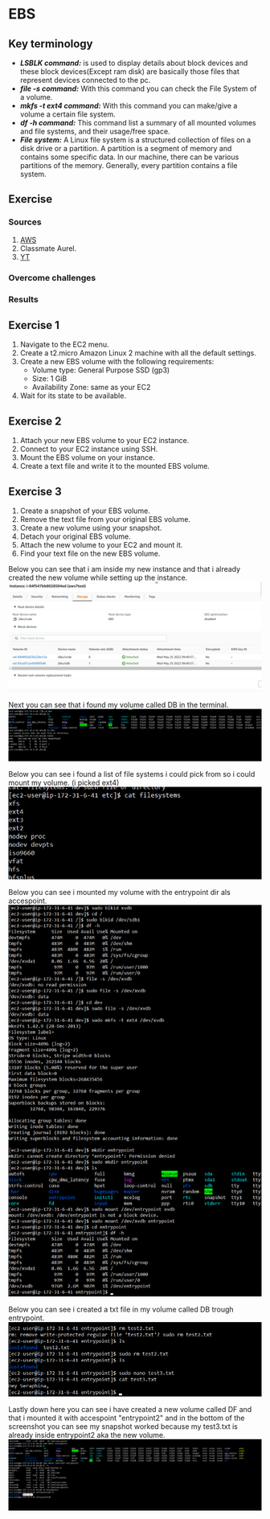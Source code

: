 # EBS



## Key terminology
- ***LSBLK command:*** is used to display details about block devices and these block devices(Except ram disk) are basically those files that represent devices connected to the pc.
- ***file -s command:*** With this command you can check the File System of a volume.
- ***mkfs -t ext4 command:*** With this command you can make/give a volume a certain file system.
- ***df -h command:*** This command list a summary of all mounted volumes and file systems, and their usage/free space.
- ***File system:*** A Linux file system is a structured collection of files on a disk drive or a partition. A partition is a segment of memory and contains some specific data. In our machine, there can be various partitions of the memory. Generally, every partition contains a file system.





## Exercise
### Sources
1. [AWS](https://docs.aws.amazon.com/AWSEC2/latest/UserGuide/ebs-using-volumes.html)
2. Classmate Aurel.
3. [YT](https://www.youtube.com/watch?v=VnO3Lz7Qr0U)



### Overcome challenges


### Results

## Exercise 1
1. Navigate to the EC2 menu.
2. Create a t2.micro Amazon Linux 2 machine with all the default settings.
3. Create a new EBS volume with the following requirements:
    - Volume type: General Purpose SSD (gp3)
    - Size: 1 GiB
    - Availability Zone: same as your EC2
4. Wait for its state to be available.

## Exercise 2
1. Attach your new EBS volume to your EC2 instance.
2. Connect to your EC2 instance using SSH.
3. Mount the EBS volume on your instance.
4. Create a text file and write it to the mounted EBS volume.

## Exercise 3
1. Create a snapshot of your EBS volume.
2. Remove the text file from your original EBS volume.
3. Create a new volume using your snapshot.
4. Detach your original EBS volume.
5. Attach the new volume to your EC2 and mount it.
6. Find your text file on the new EBS volume.

Below you can see that i am inside my new instance and that i already created the new volume while setting up the instance.
![SS](../../00_includes/AWS-07/ebscreate2.png)

Next you can see that i found my volume called DB in the terminal.
![SS](../../00_includes/AWS-07/foundvolincli.png)

Below you can see i found a list of file systems i could pick from so i could mount my volume. (i picked ext4)
![SS](../../00_includes/AWS-07/filesystems.png)

Below you can see i mounted my volume with the entrypoint dir als accespoint.
![SS](../../00_includes/AWS-07/mountedonau.png)

Below you can see i created a txt file in my volume called DB trough entrypoint.
![SS](../../00_includes/AWS-07/mktxt.png)

Lastly down here you can see i have created a new volume called DF and that i mounted it with accespoint "entrypoint2" and in the bottom of the screenshot you can see my snapshot worked because my test3.txt is already inside entrypoint2 aka the new volume.
![SS](../../00_includes/AWS-07/newvolumecreated.png)